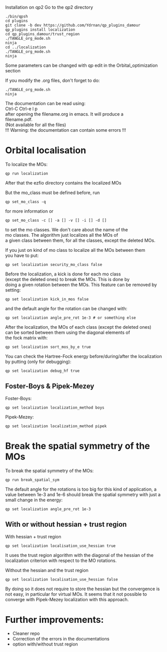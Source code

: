 Installation on qp2 
Go to the qp2 directory  
``` 
./bin/qpsh  
cd plugins  
git clone -b dev https://github.com/Ydrnan/qp_plugins_damour  
qp_plugins install localization
cd qp_plugins_damour/trust_region
./TANGLE_org_mode.sh  
ninja
cd ../localization
./TANGLE_org_mode.sh  
ninja  
``` 
Some parameters can be changed with qp edit in the Orbital_optimization section 
 
If you modify the .org files, don't forget to do:  
``` 
./TANGLE_org_mode.sh  
ninja  
```  

The documentation can be read using:  
Ctrl-C Ctrl-e l p  
after opening the filename.org in emacs. It will produce a  
filename.pdf.  
(Not available for all the files)  
!!! Warning: the documentation can contain some errors !!! 

# Orbital localisation
To localize the MOs:  
```
qp run localization  
```
After that the ezfio directory contains the localized MOs  
 
But the mo_class must be defined before, run 
```
qp set_mo_class -q
```
for more information or  
```
qp set_mo_class -c [] -a [] -v [] -i [] -d [] 
```
to set the mo classes. We don't care about the name of the   
mo classes. The algorithm just localizes all the MOs of  
a given class between them, for all the classes, except the deleted MOs.  

If you just on kind of mo class to localize all the MOs between them  
you have to put:
```
qp set localization security_mo_class false
```

Before the localization, a kick is done for each mo class  
(except the deleted ones) to break the MOs. This is done by   
doing a given rotation between the MOs.
This feature can be removed by setting:
```
qp set localization kick_in_mos false
```
and the default angle for the rotation can be changed with:
```
qp set localization angle_pre_rot 1e-3 # or something else
```

After the localization, the MOs of each class (except the deleted ones)  
can be sorted between them using the diagonal elements of  
the fock matrix with:
```
qp set localization sort_mos_by_e true
```

You can check the Hartree-Fock energy before/during/after the localization  
by putting (only for debugging):
```
qp set localization debug_hf true 
```

## Foster-Boys & Pipek-Mezey
Foster-Boys:  
``` 
qp set localization localization_method boys 
``` 
 
Pipek-Mezey:  
``` 
qp set localization localization_method pipek 
``` 

# Break the spatial symmetry of the MOs
To break the spatial symmetry of the MOs:   
```
qp run break_spatial_sym
```
The default angle for the rotations is too big for this kind of
application, a value between 1e-3 and 1e-6 should break the spatial
symmetry with just a small change in the energy:
```
qp set localization angle_pre_rot 1e-3
``` 

## With or without hessian + trust region
With hessian +  trust region
```
qp set localization localisation_use_hessian true
```
It uses the trust region algorithm with the diagonal of the hessian of the 
localization criterion with respect to the MO rotations.   

Without the hessian and the trust region
```
qp set localization localisation_use_hessian false
```
By doing so it does not require to store the hessian but the
convergence is not easy, in particular for virtual MOs.
It seems that it not possible to converge with Pipek-Mezey
localization with this approach.

# Further improvements: 
- Cleaner repo 
- Correction of the errors in the documentations 
- option with/without trust region 
